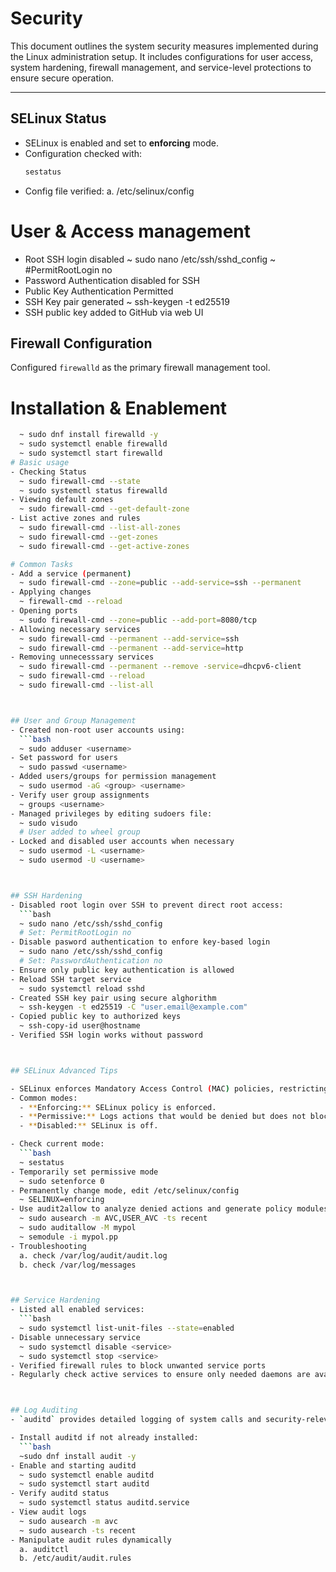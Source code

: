 # Security

This document outlines the system security measures implemented during the Linux administration setup. It includes configurations for user access, system hardening, firewall management, and service-level protections to ensure secure operation.

---

## SELinux Status

- SELinux is enabled and set to **enforcing** mode.
- Configuration checked with:
  ```bash
  sestatus
- Config file verified:
  a. /etc/selinux/config
# User & Access management 
- Root SSH login disabled
  ~ sudo nano /etc/ssh/sshd_config
  ~ #PermitRootLogin no
- Password Authentication disabled for SSH
- Public Key Authentication Permitted
- SSH Key pair generated
  ~ ssh-keygen -t ed25519
- SSH public key added to GitHub via web UI



## Firewall Configuration

Configured `firewalld` as the primary firewall management tool.

# Installation & Enablement
```bash
  ~ sudo dnf install firewalld -y
  ~ sudo systemctl enable firewalld
  ~ sudo systemctl start firewalld
# Basic usage
- Checking Status
  ~ sudo firewall-cmd --state
  ~ sudo systemctl status firewalld
- Viewing default zones
  ~ sudo firewall-cmd --get-default-zone
- List active zones and rules
  ~ sudo firewall-cmd --list-all-zones
  ~ sudo firewall-cmd --get-zones
  ~ sudo firewall-cmd --get-active-zones

# Common Tasks
- Add a service (permanent)
  ~ sudo firewall-cmd --zone=public --add-service=ssh --permanent
- Applying changes
  ~ firewall-cmd --reload
- Opening ports
  ~ sudo firewall-cmd --zone=public --add-port=8080/tcp
- Allowing necessary services
  ~ sudo firewall-cmd --permanent --add-service=ssh
  ~ sudo firewall-cmd --permanent --add-service=http
- Removing unnecesssary services
  ~ sudo firewall-cmd --permanent --remove -service=dhcpv6-client
  ~ sudo firewall-cmd --reload
  ~ sudo firewall-cmd --list-all



## User and Group Management
- Created non-root user accounts using:
  ```bash
  ~ sudo adduser <username>
- Set password for users
  ~ sudo passwd <username>
- Added users/groups for permission management
  ~ sudo usermod -aG <group> <username>
- Verify user group assignments
  ~ groups <username>
- Managed privileges by editing sudoers file:
  ~ sudo visudo
  # User added to wheel group
- Locked and disabled user accounts when necessary
  ~ sudo usermod -L <username>
  ~ sudo usermod -U <username>



## SSH Hardening
- Disabled root login over SSH to prevent direct root access:
  ```bash
  ~ sudo nano /etc/ssh/sshd_config
  # Set: PermitRootLogin no
- Disable pasword authentication to enfore key-based login
  ~ sudo nano /etc/ssh/sshd_config
  # Set: PasswordAuthentication no
- Ensure only public key authentication is allowed
- Reload SSH target service
  ~ sudo systemctl reload sshd
- Created SSH key pair using secure alghorithm
  ~ ssh-keygen -t ed25519 -C "user.email@example.com"
- Copied public key to authorized keys
  ~ ssh-copy-id user@hostname
- Verified SSH login works without password



## SELinux Advanced Tips

- SELinux enforces Mandatory Access Control (MAC) policies, restricting what processes can do.
- Common modes:
  - **Enforcing:** SELinux policy is enforced.
  - **Permissive:** Logs actions that would be denied but does not block them.
  - **Disabled:** SELinux is off.

- Check current mode:
  ```bash
  ~ sestatus
- Temporarily set permissive mode
  ~ sudo setenforce 0
- Permanently change mode, edit /etc/selinux/config
  ~ SELINUX=enforcing
- Use audit2allow to analyze denied actions and generate policy modules
  ~ sudo ausearch -m AVC,USER_AVC -ts recent
  ~ sudo auditallow -M mypol
  ~ semodule -i mypol.pp
- Troubleshooting
  a. check /var/log/audit/audit.log
  b. check /var/log/messages



## Service Hardening
- Listed all enabled services:
  ```bash
  ~ sudo systemctl list-unit-files --state=enabled
- Disable unnecessary service
  ~ sudo systemctl disable <service>
  ~ sudo systemctl stop <service>
- Verified firewall rules to block unwanted service ports
- Regularly check active services to ensure only needed daemons are available



## Log Auditing
- `auditd` provides detailed logging of system calls and security-relevant events.

- Install auditd if not already installed:
  ```bash
  ~sudo dnf install audit -y
- Enable and starting auditd
  ~ sudo systemctl enable auditd
  ~ sudo systemctl start auditd
- Verify auditd status
  ~ sudo systemctl status auditd.service
- View audit logs
  ~ sudo ausearch -m avc
  ~ sudo ausearch -ts recent
- Manipulate audit rules dynamically
  a. auditctl
  b. /etc/audit/audit.rules


